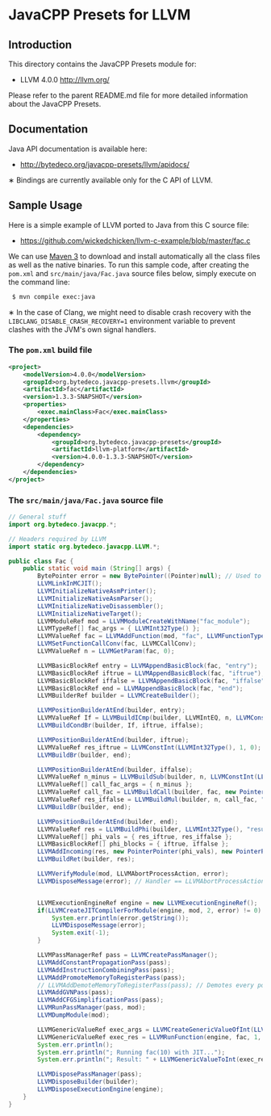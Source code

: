 JavaCPP Presets for LLVM
========================

Introduction
------------
This directory contains the JavaCPP Presets module for:

 * LLVM 4.0.0  http://llvm.org/

Please refer to the parent README.md file for more detailed information about the JavaCPP Presets.


Documentation
-------------
Java API documentation is available here:

 * http://bytedeco.org/javacpp-presets/llvm/apidocs/

&lowast; Bindings are currently available only for the C API of LLVM.

Sample Usage
------------
Here is a simple example of LLVM ported to Java from this C source file:

 * https://github.com/wickedchicken/llvm-c-example/blob/master/fac.c

We can use [Maven 3](http://maven.apache.org/) to download and install automatically all the class files as well as the native binaries. To run this sample code, after creating the `pom.xml` and `src/main/java/Fac.java` source files below, simply execute on the command line:
```bash
 $ mvn compile exec:java
```

&lowast; In the case of Clang, we might need to disable crash recovery with the `LIBCLANG_DISABLE_CRASH_RECOVERY=1` environment variable to prevent clashes with the JVM's own signal handlers.

### The `pom.xml` build file
```xml
<project>
    <modelVersion>4.0.0</modelVersion>
    <groupId>org.bytedeco.javacpp-presets.llvm</groupId>
    <artifactId>fac</artifactId>
    <version>1.3.3-SNAPSHOT</version>
    <properties>
        <exec.mainClass>Fac</exec.mainClass>
    </properties>
    <dependencies>
        <dependency>
            <groupId>org.bytedeco.javacpp-presets</groupId>
            <artifactId>llvm-platform</artifactId>
            <version>4.0.0-1.3.3-SNAPSHOT</version>
        </dependency>
    </dependencies>
</project>
```

### The `src/main/java/Fac.java` source file
```java
// General stuff
import org.bytedeco.javacpp.*;

// Headers required by LLVM
import static org.bytedeco.javacpp.LLVM.*;

public class Fac {
    public static void main (String[] args) {
        BytePointer error = new BytePointer((Pointer)null); // Used to retrieve messages from functions
        LLVMLinkInMCJIT();
        LLVMInitializeNativeAsmPrinter();
        LLVMInitializeNativeAsmParser();
        LLVMInitializeNativeDisassembler();
        LLVMInitializeNativeTarget();
        LLVMModuleRef mod = LLVMModuleCreateWithName("fac_module");
        LLVMTypeRef[] fac_args = { LLVMInt32Type() };
        LLVMValueRef fac = LLVMAddFunction(mod, "fac", LLVMFunctionType(LLVMInt32Type(), fac_args[0], 1, 0));
        LLVMSetFunctionCallConv(fac, LLVMCCallConv);
        LLVMValueRef n = LLVMGetParam(fac, 0);

        LLVMBasicBlockRef entry = LLVMAppendBasicBlock(fac, "entry");
        LLVMBasicBlockRef iftrue = LLVMAppendBasicBlock(fac, "iftrue");
        LLVMBasicBlockRef iffalse = LLVMAppendBasicBlock(fac, "iffalse");
        LLVMBasicBlockRef end = LLVMAppendBasicBlock(fac, "end");
        LLVMBuilderRef builder = LLVMCreateBuilder();

        LLVMPositionBuilderAtEnd(builder, entry);
        LLVMValueRef If = LLVMBuildICmp(builder, LLVMIntEQ, n, LLVMConstInt(LLVMInt32Type(), 0, 0), "n == 0");
        LLVMBuildCondBr(builder, If, iftrue, iffalse);

        LLVMPositionBuilderAtEnd(builder, iftrue);
        LLVMValueRef res_iftrue = LLVMConstInt(LLVMInt32Type(), 1, 0);
        LLVMBuildBr(builder, end);

        LLVMPositionBuilderAtEnd(builder, iffalse);
        LLVMValueRef n_minus = LLVMBuildSub(builder, n, LLVMConstInt(LLVMInt32Type(), 1, 0), "n - 1");
        LLVMValueRef[] call_fac_args = { n_minus };
        LLVMValueRef call_fac = LLVMBuildCall(builder, fac, new PointerPointer(call_fac_args), 1, "fac(n - 1)");
        LLVMValueRef res_iffalse = LLVMBuildMul(builder, n, call_fac, "n * fac(n - 1)");
        LLVMBuildBr(builder, end);

        LLVMPositionBuilderAtEnd(builder, end);
        LLVMValueRef res = LLVMBuildPhi(builder, LLVMInt32Type(), "result");
        LLVMValueRef[] phi_vals = { res_iftrue, res_iffalse };
        LLVMBasicBlockRef[] phi_blocks = { iftrue, iffalse };
        LLVMAddIncoming(res, new PointerPointer(phi_vals), new PointerPointer(phi_blocks), 2);
        LLVMBuildRet(builder, res);

        LLVMVerifyModule(mod, LLVMAbortProcessAction, error);
        LLVMDisposeMessage(error); // Handler == LLVMAbortProcessAction -> No need to check errors


        LLVMExecutionEngineRef engine = new LLVMExecutionEngineRef();
        if(LLVMCreateJITCompilerForModule(engine, mod, 2, error) != 0) {
            System.err.println(error.getString());
            LLVMDisposeMessage(error);
            System.exit(-1);
        }

        LLVMPassManagerRef pass = LLVMCreatePassManager();
        LLVMAddConstantPropagationPass(pass);
        LLVMAddInstructionCombiningPass(pass);
        LLVMAddPromoteMemoryToRegisterPass(pass);
        // LLVMAddDemoteMemoryToRegisterPass(pass); // Demotes every possible value to memory
        LLVMAddGVNPass(pass);
        LLVMAddCFGSimplificationPass(pass);
        LLVMRunPassManager(pass, mod);
        LLVMDumpModule(mod);

        LLVMGenericValueRef exec_args = LLVMCreateGenericValueOfInt(LLVMInt32Type(), 10, 0);
        LLVMGenericValueRef exec_res = LLVMRunFunction(engine, fac, 1, exec_args);
        System.err.println();
        System.err.println("; Running fac(10) with JIT...");
        System.err.println("; Result: " + LLVMGenericValueToInt(exec_res, 0));

        LLVMDisposePassManager(pass);
        LLVMDisposeBuilder(builder);
        LLVMDisposeExecutionEngine(engine);
    }
}
```
